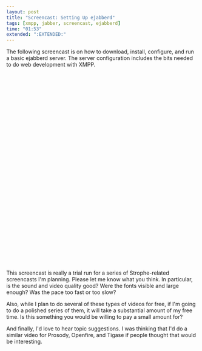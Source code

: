 ```yaml
---
layout: post
title: "Screencast: Setting Up ejabberd"
tags: [xmpp, jabber, screencast, ejabberd]
time: "01:53"
extended: ":EXTENDED:"
---
```


The following screencast is on how to download, install, configure,
and run a basic ejabberd server. The server configuration includes the
bits needed to do web development with XMPP.

<object width="853" height="505"><param name="movie" value="http://www.youtube.com/v/nujlwxnYtBg&hl=en_US&fs=1&rel=0&color1=0x3a3a3a&color2=0x999999"></param><param name="allowFullScreen" value="true"></param><param name="allowscriptaccess" value="always"></param><embed src="http://www.youtube.com/v/nujlwxnYtBg&hl=en_US&fs=1&rel=0&color1=0x3a3a3a&color2=0x999999" type="application/x-shockwave-flash" allowscriptaccess="always" allowfullscreen="true" width="853" height="505"></embed></object>

This screencast is really a trial run for a series of Strophe-related
screencasts I'm planning. Please let me know what you think. In
particular, is the sound and video quality good? Were the fonts
visible and large enough? Was the pace too fast or too slow?

Also, while I plan to do several of these types of videos for free, if
I'm going to do a polished series of them, it will take a substantial
amount of my free time. Is this something you would be willing to pay
a small amount for?

And finally, I'd love to hear topic suggestions. I was thinking that
I'd do a similar video for Prosody, Openfire, and Tigase if people
thought that would be interesting.
